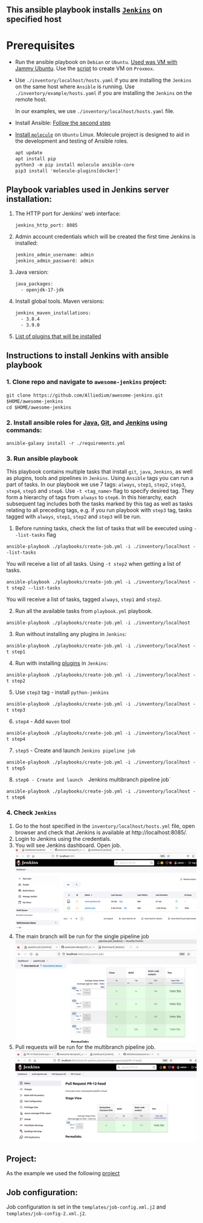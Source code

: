 ## This ansible playbook installs [`Jenkins`](https://www.jenkins.io/doc/) on specified host ##

# Prerequisites
* Run the ansible playbook on `Debian` or `Ubuntu`. [Used was VM with Jammy Ubuntu](https://github.com/Alliedium/awesome-proxmox). Use the [script](https://github.com/Alliedium/awesome-proxmox/blob/main/vm-cloud-init-shell/.env.example) to create VM on `Proxmox`.  

* Use `./inventory/localhost/hosts.yaml` if you are installing the `Jenkins` on the same host where `Ansible` is running.  Use `./inventory/example/hosts.yaml` if you are installing the `Jenkins` on the remote host.
  
  In our examples, we use `./inventory/localhost/hosts.yaml` file.

* Install Ansible: [Follow the second step](https://github.com/Alliedium/awesome-ansible#setting-up-config-machine)

* [Install `molecule`](https://molecule.readthedocs.io/installation/) on `Ubuntu` Linux. Molecule project is designed to aid in the development and testing of Ansible roles.
  
   ```
   apt update
   apt install pip
   python3 -m pip install molecule ansible-core
   pip3 install 'molecule-plugins[docker]'
   ```

## Playbook variables used in Jenkins server installation:

1. The HTTP port for Jenkins' web interface:

   ```
   jenkins_http_port: 8085
   ```

2. Admin account credentials which will be created the first time Jenkins is installed:

   ```
   jenkins_admin_username: admin
   jenkins_admin_password: admin
   ```

3. Java version:
   
   ```   
   java_packages: 
     - openjdk-17-jdk
   ```

4. Install global tools. Maven versions:
    
   ```
   jenkins_maven_installations:
     - 3.8.4
     - 3.9.0
   ```

5. [List of plugins that will be installed](ListofJenkinsPluginsToBeInstalled.md)

## Instructions to install Jenkins with ansible playbook

### 1. Clone repo and navigate to `awesome-jenkins` project:

  ```
  git clone https://github.com/Alliedium/awesome-jenkins.git $HOME/awesome-jenkins
  cd $HOME/awesome-jenkins
  ```

### 2. Install ansible roles for [Java](https://github.com/geerlingguy/ansible-role-java/), [Git](https://github.com/geerlingguy/ansible-role-git/), and [Jenkins](https://github.com/geerlingguy/ansible-role-jenkins) using commands:
   
   ```
   ansible-galaxy install -r ./requirements.yml
   ```

### 3. Run ansible playbook 

  This playbook contains multiple tasks that install `git`, `java`, `Jenkins`, as well as plugins, tools and pipelines in `Jenkins`. Using `Ansible` tags you can run a part of tasks. In our playbook we use 7 tags: `always`, `step1`, `step2`, `step3`, `step4`, `step5` and `step6`. Use `-t <tag_name>` flag to specify desired tag. They form a hierarchy of tags from `always` to `step6`. In this hierarchy, each subsequent tag includes both the tasks marked by this tag as well as tasks relating to all preceding tags, e.g. if you run playbook with `step3` tag, tasks tagged with `always`, `step1`, `step2` and `step3` will be run.

   1. Before running tasks, check the list of tasks that will be executed using `--list-tasks` flag
   
   ```
   ansible-playbook ./playbooks/create-job.yml -i ./inventory/localhost --list-tasks
   ```

   You will receive a list of all tasks. Using `-t step2` when getting a list of tasks.

   ```
   ansible-playbook ./playbooks/create-job.yml -i ./inventory/localhost -t step2 --list-tasks
   ```

   You will receive a list of tasks, tagged `always`, `step1` and `step2`.


   2. Run all the available tasks from `playbook.yml` playbook. 
   
   ```
   ansible-playbook ./playbooks/create-job.yml -i ./inventory/localhost
   ```
   3. Run without installing any plugins in `Jenkins`:
   
   ```
   ansible-playbook ./playbooks/create-job.yml -i ./inventory/localhost -t step1
   ```

   4. Run with installing [plugins](ListofJenkinsPluginsToBeInstalled.md) in `Jenkins`:
   
   ```
   ansible-playbook ./playbooks/create-job.yml -i ./inventory/localhost -t step2
   ```

   5. Use `step3` tag - install `python-jenkins`
   
   ```
   ansible-playbook ./playbooks/create-job.yml -i ./inventory/localhost -t step3
   ```

   6. `step4` - Add  `maven` tool
   
   ```
   ansible-playbook ./playbooks/create-job.yml -i ./inventory/localhost -t step4
   ```

   7. `step5` - Create and launch  `Jenkins pipeline job`
   
   ```
   ansible-playbook ./playbooks/create-job.yml -i ./inventory/localhost -t step5
   ```
   
   8. `step6 - Create and launch  `Jenkins multibranch pipeline job`
   
   ```
   ansible-playbook ./playbooks/create-job.yml -i ./inventory/localhost -t step6
   ```

### 4. Check `Jenkins`

1. Go to the host specified in the `inventory/localhost/hosts.yml` file, open browser and check that Jenkins is available at http://localhost:8085/.
2. Login to Jenkins using the credentials.
3. You will see Jenkins dashboard. Open job. ![jenkins_dashboard.png](./images/01jenkins_dashboard.png) 
4. The main branch will be run for the single pipeline job ![single_pipeline.png](./images/02jenkins_pipeline.png)
5. Pull requests will be run for the multibranch pipeline job.![multibranch_pipeline.png](./images/03jenkins_mpipeline.png)

## Project:
   As the example we used the following [project](https://github.com/Alliedium/springboot-api-rest-example)

## Job configuration:
   Job configuration is set in the `templates/job-config.xml.j2` and `templates/job-config-2.xml.j2`.
